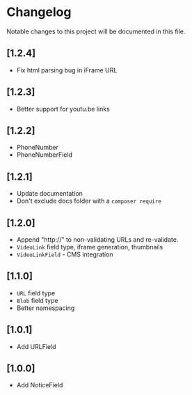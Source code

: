 # Changelog

Notable changes to this project will be documented in this file.

## [1.2.4]

- Fix html parsing bug in iFrame URL


## [1.2.3]

- Better support for youtu.be links


## [1.2.2]

- PhoneNumber
- PhoneNumberField


## [1.2.1]

- Update documentation
- Don't exclude docs folder with a `composer require`


## [1.2.0]

- Append "http://" to non-validating URLs and re-validate.
- `VideoLink` field type, iframe generation, thumbnails
- `VideoLinkField` - CMS integration


## [1.1.0]

- `URL` field type
- `Blob` field type
- Better namespacing


## [1.0.1]

- Add URLField


## [1.0.0]

- Add NoticeField
